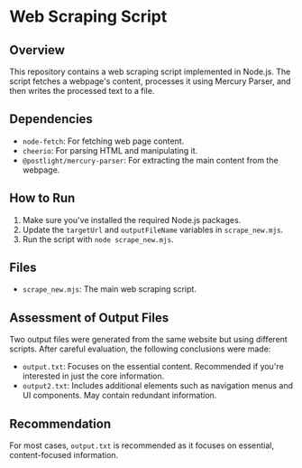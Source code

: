 # Web Scraping Script

## Overview

This repository contains a web scraping script implemented in Node.js. The script fetches a webpage's content, processes it using Mercury Parser, and then writes the processed text to a file.

## Dependencies

- `node-fetch`: For fetching web page content.
- `cheerio`: For parsing HTML and manipulating it.
- `@postlight/mercury-parser`: For extracting the main content from the webpage.

## How to Run

1. Make sure you've installed the required Node.js packages.
2. Update the `targetUrl` and `outputFileName` variables in `scrape_new.mjs`.
3. Run the script with `node scrape_new.mjs`.

## Files

- `scrape_new.mjs`: The main web scraping script.

## Assessment of Output Files

Two output files were generated from the same website but using different scripts. After careful evaluation, the following conclusions were made:

- `output.txt`: Focuses on the essential content. Recommended if you're interested in just the core information.
- `output2.txt`: Includes additional elements such as navigation menus and UI components. May contain redundant information.

## Recommendation

For most cases, `output.txt` is recommended as it focuses on essential, content-focused information.

